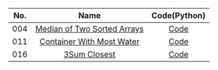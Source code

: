|No.|Name|Code(Python)|
|:-:|:-:|:-:|
|004|[Median of Two Sorted Arrays](https://leetcode.com/problems/median-of-two-sorted-arrays/)|[Code](./Python/Median%20of%20Two%20Sorted%20Arrays.py)|
|011|[Container With Most Water](https://leetcode.com/problems/container-with-most-water/)|[Code](./Python/Container%20With%20Most%20Water.py)|
|016|[3Sum Closest](https://leetcode.com/problems/3sum-closest/)|[Code](./Python/3Sum%20Closest.py)|